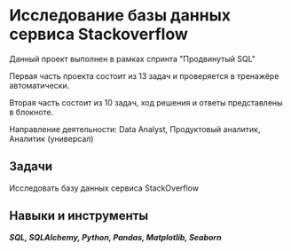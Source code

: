 ﻿# Исследование базы данных сервиса Stackoverflow

Данный проект выполнен в рамках спринта "Продвинутый SQL"

Первая часть проекта состоит из 13 задач и проверяется в тренажёре автоматически. 

Вторая часть состоит из 10 задач, ход решения и ответы представлены в блокноте.

Направление деятельности: Data Analyst, Продуктовый аналитик, Аналитик (универсал)

## Задачи
Исследовать базу данных сервиса StackOverflow


## Навыки и инструменты
***SQL, SQLAlchemy, Python, Pandas, Matplotlib, Seaborn***
